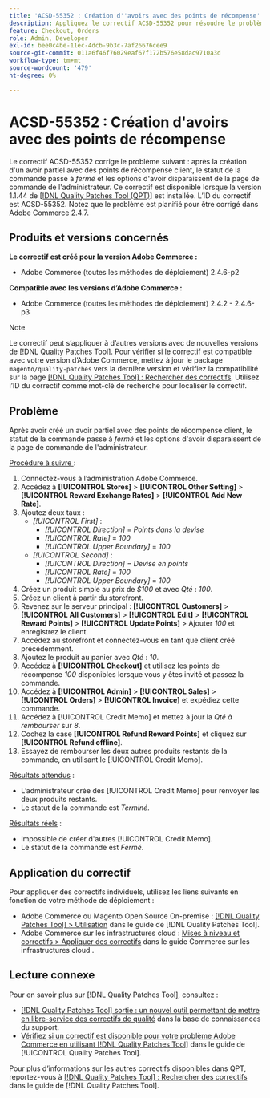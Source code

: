 ```yaml
---
title: 'ACSD-55352 : Création d''avoirs avec des points de récompense'
description: Appliquez le correctif ACSD-55352 pour résoudre le problème d’Adobe Commerce où, après la création d’un avoir partiel avec des points de récompense client, le statut de la commande passe à *fermé* et les options d’avoir disparaissent de la page de commande de l’administrateur.
feature: Checkout, Orders
role: Admin, Developer
exl-id: bee0c4be-11ec-4dcb-9b3c-7af26676cee9
source-git-commit: 011a6f46f76029eaf67f172b576e58dac9710a3d
workflow-type: tm+mt
source-wordcount: '479'
ht-degree: 0%

---
```


# ACSD-55352 : Création d&#39;avoirs avec des points de récompense

Le correctif ACSD-55352 corrige le problème suivant : après la création d&#39;un avoir partiel avec des points de récompense client, le statut de la commande passe à *fermé* et les options d&#39;avoir disparaissent de la page de commande de l&#39;administrateur. Ce correctif est disponible lorsque la version 1.1.44 de [[!DNL Quality Patches Tool (QPT)]](https://experienceleague.adobe.com/fr/docs/commerce-operations/tools/quality-patches-tool/quality-patches-tool-to-self-serve-quality-patches) est installée. L’ID du correctif est ACSD-55352. Notez que le problème est planifié pour être corrigé dans Adobe Commerce 2.4.7.

## Produits et versions concernés

**Le correctif est créé pour la version Adobe Commerce :**

* Adobe Commerce (toutes les méthodes de déploiement) 2.4.6-p2

**Compatible avec les versions d’Adobe Commerce :**

* Adobe Commerce (toutes les méthodes de déploiement) 2.4.2 - 2.4.6-p3

>[!NOTE]
>
>Le correctif peut s’appliquer à d’autres versions avec de nouvelles versions de [!DNL Quality Patches Tool]. Pour vérifier si le correctif est compatible avec votre version d’Adobe Commerce, mettez à jour le package `magento/quality-patches` vers la dernière version et vérifiez la compatibilité sur la page [[!DNL Quality Patches Tool] : Rechercher des correctifs](https://experienceleague.adobe.com/tools/commerce-quality-patches/index.html?lang=fr). Utilisez l’ID du correctif comme mot-clé de recherche pour localiser le correctif.

## Problème

Après avoir créé un avoir partiel avec des points de récompense client, le statut de la commande passe à *fermé* et les options d&#39;avoir disparaissent de la page de commande de l&#39;administrateur.

<u>Procédure à suivre </u> :

1. Connectez-vous à l’administration Adobe Commerce.
2. Accédez à **[!UICONTROL Stores]** > **[!UICONTROL Other Setting]** > **[!UICONTROL Reward Exchange Rates]** > **[!UICONTROL Add New Rate]**.
3. Ajoutez deux taux :
   * *[!UICONTROL First]* :
      * *[!UICONTROL Direction]* = *Points dans la devise*
      * *[!UICONTROL Rate]* = *100*
      * *[!UICONTROL Upper Boundary]* = *100*
   * *[!UICONTROL Second]* :
      * *[!UICONTROL Direction]* = *Devise en points*
      * *[!UICONTROL Rate]* = *100*
      * *[!UICONTROL Upper Boundary]* = *100*
4. Créez un produit simple au prix de *$100* et avec *Qté* : *100*.
5. Créez un client à partir du storefront.
6. Revenez sur le serveur principal : **[!UICONTROL Customers]** > **[!UICONTROL All Customers]** > **[!UICONTROL Edit]** > **[!UICONTROL Reward Points]** > **[!UICONTROL Update Points]** > Ajouter *100* et enregistrez le client.
7. Accédez au storefront et connectez-vous en tant que client créé précédemment.
8. Ajoutez le produit au panier avec *Qté* : *10*.
9. Accédez à **[!UICONTROL Checkout]** et utilisez les points de récompense *100* disponibles lorsque vous y êtes invité et passez la commande.
10. Accédez à **[!UICONTROL Admin]** > **[!UICONTROL Sales]** > **[!UICONTROL Orders]** > **[!UICONTROL Invoice]** et expédiez cette commande.
11. Accédez à [!UICONTROL Credit Memo] et mettez à jour la *Qté à rembourser* sur *8*.
12. Cochez la case **[!UICONTROL Refund Reward Points]** et cliquez sur **[!UICONTROL Refund offline]**.
13. Essayez de rembourser les deux autres produits restants de la commande, en utilisant le [!UICONTROL Credit Memo].

<u>Résultats attendus</u> :

* L’administrateur crée des [!UICONTROL Credit Memo] pour renvoyer les deux produits restants.
* Le statut de la commande est *Terminé*.

<u>Résultats réels</u> :

* Impossible de créer d&#39;autres [!UICONTROL Credit Memo].
* Le statut de la commande est *Fermé*.

## Application du correctif

Pour appliquer des correctifs individuels, utilisez les liens suivants en fonction de votre méthode de déploiement :

* Adobe Commerce ou Magento Open Source On-premise : [[!DNL Quality Patches Tool] > Utilisation](/help/tools/quality-patches-tool/usage.md) dans le guide de [!DNL Quality Patches Tool].
* Adobe Commerce sur les infrastructures cloud : [Mises à niveau et correctifs > Appliquer des correctifs](https://experienceleague.adobe.com/docs/commerce-cloud-service/user-guide/develop/upgrade/apply-patches.html?lang=fr) dans le guide Commerce sur les infrastructures cloud .

## Lecture connexe

Pour en savoir plus sur [!DNL Quality Patches Tool], consultez :

* [[!DNL Quality Patches Tool] sortie : un nouvel outil permettant de mettre en libre-service des correctifs de qualité](https://experienceleague.adobe.com/fr/docs/commerce-operations/tools/quality-patches-tool/quality-patches-tool-to-self-serve-quality-patches) dans la base de connaissances du support.
* [Vérifiez si un correctif est disponible pour votre problème Adobe Commerce en utilisant [!DNL Quality Patches Tool]](/help/tools/quality-patches-tool/patches-available-in-qpt/check-patch-for-magento-issue-with-magento-quality-patches.md) dans le guide de [!UICONTROL Quality Patches Tool].


Pour plus d’informations sur les autres correctifs disponibles dans QPT, reportez-vous à [[!DNL Quality Patches Tool] : Rechercher des correctifs](https://experienceleague.adobe.com/tools/commerce-quality-patches/index.html?lang=fr) dans le guide de [!DNL Quality Patches Tool].
